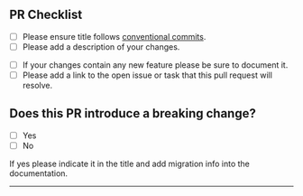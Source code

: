 <!--
  Thanks for contributing to tatami-ng project.
-->

## PR Checklist

- [ ] Please ensure title follows [conventional commits](https://www.conventionalcommits.org/en/v1.0.0/).
- [ ] Please add a description of your changes.
<!-- - [ ] We need your changes to come with unit tests in order to keep this project in quality and easy to maintain. -->
- [ ] If your changes contain any new feature please be sure to document it.
- [ ] Please add a link to the open issue or task that this pull request will resolve.

## Does this PR introduce a breaking change?

- [ ] Yes
- [ ] No

If yes please indicate it in the title and add migration info into the documentation.

---

<!-- Your PR text -->
